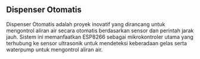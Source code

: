## Dispenser Otomatis
Dispenser Otomatis adalah proyek inovatif yang dirancang untuk mengontrol aliran air secara otomatis berdasarkan sensor dan perintah jarak jauh. Sistem ini memanfaatkan ESP8266 sebagai mikrokontroler utama yang terhubung ke sensor ultrasonik untuk mendeteksi keberadaan gelas serta waterpump untuk mengontrol aliran air.

<!--
**galihpratamaa16/galihpratamaa16** is a ✨ _special_ ✨ repository because its `README.md` (this file) appears on your GitHub profile.

Here are some ideas to get you started:

- 🔭 I’m currently working on ...
- 🌱 I’m currently learning ...
- 👯 I’m looking to collaborate on ...
- 🤔 I’m looking for help with ...
- 💬 Ask me about ...
- 📫 How to reach me: ...
- 😄 Pronouns: ...
- ⚡ Fun fact: ...
-->

